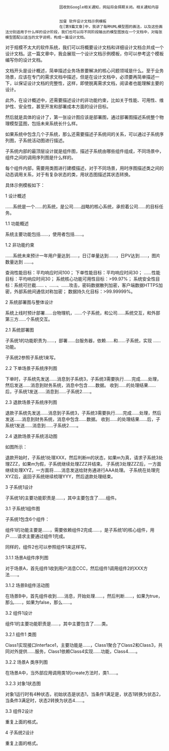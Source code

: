 
                            
                            因收到Google相关通知，网站将会择期关闭。相关通知内容
                            
                            
                            加餐 软件设计文档示例模板
                            在[第9篇文章]中，我讲了每种UML模型图的画法，以及这些画法分别适用于什么样的设计阶段，我们也可以将不同阶段输出的模型图放在一个文档中，对每张模型图配以适当的文字说明，构成一篇设计文档。

对于规模不太大的软件系统，我们可以将概要设计文档和详细设计文档合并成一个设计文档。这一篇文章中，我会展现一个设计文档示例模板，你可以参考这个模板编写你的设计文档。

文档开头是设计概述，简单描述业务场景要解决的核心问题领域是什么。至于业务场景，应该在专门的需求文档中描述，但是在设计文档中，必须要再简单描述一下，以保证设计文档的完整性，这样，即使脱离需求文档，阅读者也能理解主要的设计。

此外，在设计概述中，还需要描述设计的非功能约束，比如关于性能、可用性、维护性、安全性，甚至开发和部署成本方面的设计目标。

然后就是具体的设计了，第一张设计图应该是部署图，通过部署图描述系统整个物理模型蓝图，包括未来系统长什么样。

如果系统中包含几个子系统，那么还需要描述子系统间的关系，可以通过子系统序列图，子系统活动图进行描述。

子系统内部的最顶层设计就是组件图，描述子系统由哪些组件组成，不同场景中，组件之间的调用序列图是什么样的。

每个组件内部，需要用类图进行建模描述，对于不同场景，用时序图描述类之间的动态调用关系，对于有复杂状态的类，用状态图描述其状态转换。

具体示例模板如下：

1 设计概述

……系统是一个……的系统，是公司……战略的核心系统，承担着公司……的目标任务。

1.1 功能概述

系统主要功能包括……，使用者包括……。

1.2 非功能约束

……系统未来预计一年用户量达到……，日订单量达到……，日PV达到……，图片数量达到 ……。


查询性能目标：平均响应时间100；
下单性能目标：平均响应时间30；
……性能目标：平均响应时间30；
系统核心功能可用性目标：>99.97%；
系统安全性目标：系统可拦截…… 、……、……攻击，密码数据散列加密，客户端数据HTTPS加密，外部系统间通信对称加密；
数据持久化目标：>99.99999%。


2 系统部署图与整体设计

系统上线时预计部署……台物理机，……个子系统，和公司……系统交互，和外部第三方……个系统交互。

2.1 系统部署图


子系统1的功能职责为……，部署……台服务器，依赖……和……子系统，实现 ……功能。

子系统2参照子系统1来写。

2.2 下单场景子系统序列图




下单时，子系统先发送……消息到子系统3，子系统3需要执行……完成……处理，然后发送……消息到财务系统，消息中包含……数据。
收到……的处理结果……后，子系统1发送……消息到……子系统2……。


2.3 退款场景子系统序列图




退款子系统先发送……消息到子系统3，子系统3需要执行……完成……处理，然后发送……消息到财务系统，消息中包含……数据。
收到……的处理结果……后，子系统1发送……消息到……子系统2……。


2.4 退款场景子系统活动图


如图所示：


退款开始时，子系统1处理XXX，然后判断m的状态，如果m为真，请求子系统3处理ZZZ，如果m为假，子系统继续处理ZZZ并结束。
子系统3处理ZZZ后，一方面继续处理XYZ，一方面将……消息发送给财务通进行AAA处理。
子系统在处理完XYZ后，返回子系统继续梳理YYY，然后退款处理结束。


3 子系统1设计

子系统1的主要功能职责是……，其中主要包含了……组件。

3.1 子系统1组件图


子系统1包含6个组件：

组件1的功能主要是……，需要依赖组件2完成……，是子系统1的核心组件，用户……请求主要通过组件1完成。

同样的，组件2也可以参照组件1来这样写。

3.1.1 场景A组件序列图


对于场景A，首先组件1收到用户消息CCC，然后组件1调用组件2的XXX方法……。

3.1.2 场景B组件活动图


在场景B中，首先组件收到……消息，开始处理……，然后判断……，如果为true，那么……，如果为false，那么……。

3.2 组件1设计

组件1的主要功能职责是……，其中主要包含了……类。

3.2.1 组件1 类图


Class1实现接口Interface1，主要功能是……，Class1聚合了Class2和Class3，共同对外提供……服务，Class1依赖Class4实现……功能，Class4……。

3.2.2 场景A 类序列图


在场景A中，当外部应用调用类1的create方法时，类1……。

3.2.3 对象1状态图


对象1运行时有4种状态，初始状态是状态1，当条件1满足是，状态1转换为状态2，当条件3满足时，状态2转换为状态4……。

3.3 组件2设计

重复上面的格式。

4 子系统2设计

重复上面的格式。

                        
                        
                            